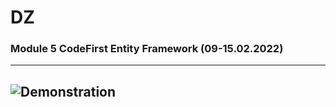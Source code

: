 # DZ
### Module 5 CodeFirst Entity Framework (09-15.02.2022)
---
![Demonstration](https://github.com/dankozz1t/ADO.NET_Study/blob/main/DZ_07_CodeFirstPhoneBook/DemonstrationPhoneBook.gif)
---
